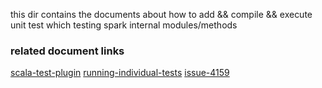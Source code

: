this dir contains the documents about how to 
add && compile && execute  unit test which testing spark internal modules/methods

### related document links
[scala-test-plugin](http://www.scalatest.org/user_guide/using_the_scalatest_maven_plugin)
[running-individual-tests]([official-doc](https://spark.apache.org/developer-tools.html)
)
[issue-4159](https://issues.apache.org/jira/browse/SPARK-4159)
